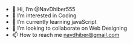 - 👋 Hi, I’m @NavDhiber555
- 👀 I’m interested in Coding
- 🌱 I’m currently learning javaScript
- 💞️ I’m looking to collaborate on Web Designing
- 📫 How to reach me navdhiber@gmail.com

<!---
NavDhiber555/NavDhiber555 is a ✨ special ✨ repository because its `README.md` (this file) appears on your GitHub profile.
You can click the Preview link to take a look at your changes.
--->
